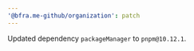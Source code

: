 ```yaml
---
'@bfra.me-github/organization': patch
---
```


Updated dependency `packageManager` to `pnpm@10.12.1`.
